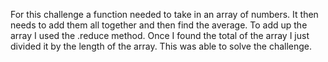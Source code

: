 For this challenge a function needed to take in an array of numbers. It then needs to add them all together and then find the average. To add up the array I used the .reduce method. Once I found the total of the array I just divided it by the length of the array. This was able to solve the challenge.